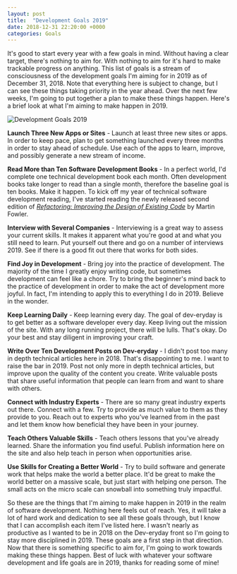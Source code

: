 ```yaml
---
layout: post
title:  "Development Goals 2019"
date: 2018-12-31 22:20:00 +0000
categories: Goals
---
```


It's good to start every year with a few goals in mind. Without having a clear target, there's nothing to aim for. With nothing to aim for it's hard to make trackable progress on anything. This list of goals is a stream of consciousness of the development goals I'm aiming for in 2019 as of December 31, 2018. Note that everything here is subject to change, but I can see these things taking priority in the year ahead. Over the next few weeks, I'm going to put together a plan to make these things happen. Here's a brief look at what I'm aiming to make happen in 2019.

![Development Goals 2019](https://farm8.staticflickr.com/7920/32673997708_ff89a58435.jpg)

**Launch Three New Apps or Sites** - Launch at least three new sites or apps. In order to keep pace, plan to get something launched every three months in order to stay ahead of schedule. Use each of the apps to learn, improve, and possibly generate a new stream of income.

**Read More than Ten Software Development Books** - In a perfect world, I'd complete one technical development book each month. Often development books take longer to read than a single month, therefore the baseline goal is ten books. Make it happen. To kick off my year of technical software development reading, I've started reading the newly released second edition of *[Refactoring: Improving the Design of Existing Code][ref]* by Martin Fowler.

**Interview with Several Companies** - Interviewing is a great way to assess your current skills. It makes it apparent what you're good at and what you still need to learn. Put yourself out there and go on a number of interviews 2019. See if there is a good fit out there that works for both sides.

**Find Joy in Development** - Bring joy into the practice of development. The majority of the time I greatly enjoy writing code, but sometimes development can feel like a chore. Try to bring the beginner's mind back to the practice of development in order to make the act of development more joyful. In fact, I'm intending to apply this to everything I do in 2019. Believe in the wonder.

**Keep Learning Daily** - Keep learning every day. The goal of dev-eryday is to get better as a software developer every day. Keep living out the mission of the site. With any long running project, there will be lulls. That's okay. Do your best and stay diligent in improving your craft.

**Write Over Ten Development Posts on Dev-eryday** - I didn't post too many in depth technical articles here in 2018. That's disappointing to me. I want to raise the bar in 2019. Post not only more in depth technical articles, but improve upon the quality of the content you create. Write valuable posts that share useful information that people can learn from and want to share with others.

**Connect with Industry Experts** - There are so many great industry experts out there. Connect with a few. Try to provide as much value to them as they provide to you. Reach out to experts who you've learned from in the past and let them know how beneficial they have been in your journey.

**Teach Others Valuable Skills** - Teach others lessons that you've already learned. Share the information you find useful. Publish information here on the site and also help teach in person when opportunities arise.

**Use Skills for Creating a Better World** - Try to build software and generate work that helps make the world a better place. It'd be great to make the world better on a massive scale, but just start with helping one person. The small acts on the micro scale can snowball into something truly impactful.

So these are the things that I'm aiming to make happen in 2019 in the realm of software development. Nothing here feels out of reach. Yes, it will take a lot of hard work and dedication to see all these goals through, but I know that I can accomplish each item I've listed here. I wasn't nearly as productive as I wanted to be in 2018 on the Dev-eryday front so I'm going to stay more disciplined in 2019. These goals are a first step in that direction. Now that there is something specific to aim for, I'm going to work towards making these things happen. Best of luck with whatever your software development and life goals are in 2019, thanks for reading some of mine!

[ref]: https://www.amazon.com/Refactoring-Improving-Existing-Addison-Wesley-Signature/dp/0134757599/